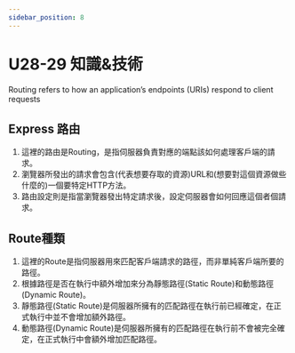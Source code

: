 ```yaml
---
sidebar_position: 8
---
```



# U28-29 知識&技術

Routing refers to how an application’s endpoints (URIs) respond to client requests
## Express 路由
1. 這裡的路由是Routing，是指伺服器負責對應的端點該如何處理客戶端的請求。
2. 瀏覽器所發出的請求會包含(代表想要存取的資源)URL和(想要對這個資源做些什麼的)一個要特定HTTP方法。
3. 路由設定則是指當瀏覽器發出特定請求後，設定伺服器會如何回應這個者個請求。


## Route種類
1. 這裡的Route是指伺服器用來匹配客戶端請求的路徑，而非單純客戶端所要的路徑。
2. 根據路徑是否在執行中額外增加來分為靜態路徑(Static Route)和動態路徑(Dynamic Route)。
3. 靜態路徑(Static Route)是伺服器所擁有的匹配路徑在執行前已經確定，在正式執行中並不會增加額外路徑。
4. 動態路徑(Dynamic Route)是伺服器所擁有的匹配路徑在執行前不會被完全確定，在正式執行中會額外增加匹配路徑。